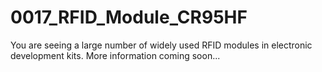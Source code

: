 # 0017_RFID_Module_CR95HF
You are seeing a large number of widely used RFID modules in electronic development kits. More information coming soon...

